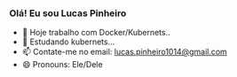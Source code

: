 ### Olá! Eu sou Lucas Pinheiro

- 🔭 Hoje trabalho com Docker/Kubernets..
- 🌱 Estudando kubernets...
- 📫 Contate-me no email: lucas.pinheiro1014@gmail.com
- 😄 Pronouns: Ele/Dele
